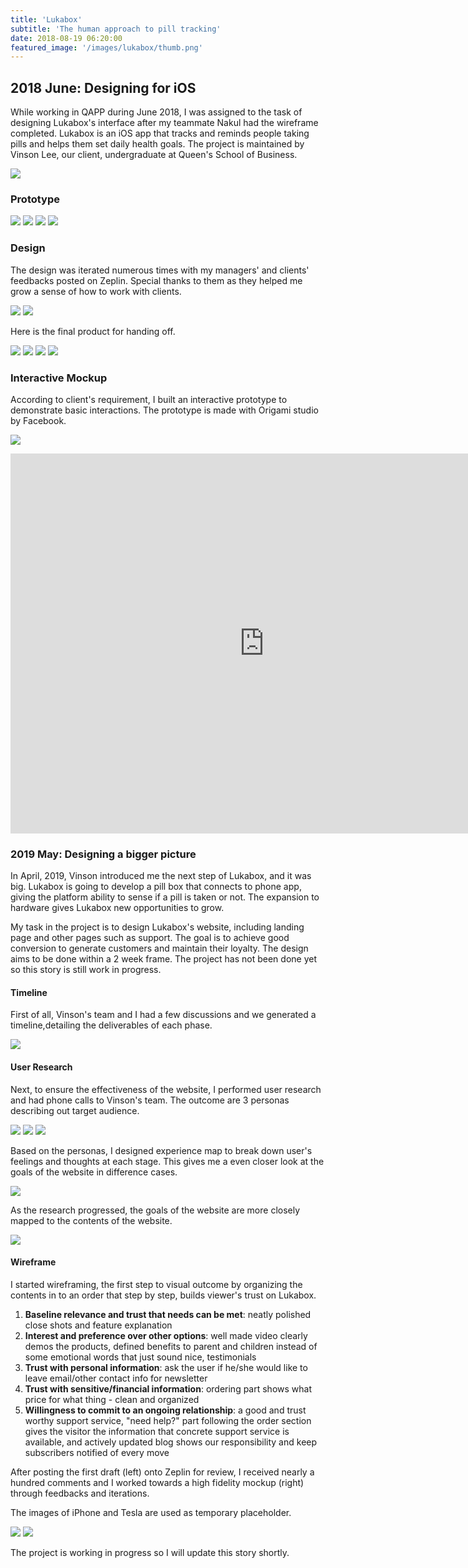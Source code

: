 ```yaml
---
title: 'Lukabox'
subtitle: 'The human approach to pill tracking'
date: 2018-08-19 06:20:00
featured_image: '/images/lukabox/thumb.png'
---
```


## 2018 June: Designing for iOS

While working in QAPP during June 2018, I was assigned to the task of designing Lukabox's interface after my teammate Nakul had the wireframe completed. Lukabox is an iOS app that tracks and reminds people taking pills and helps them set daily health goals. The project is maintained by Vinson Lee, our client, undergraduate at Queen's School of Business. 

![](/images/lukabox/brief.png)

### Prototype

<div class="gallery" data-columns="2">
	<img src="/images/lukabox/onboarding.png">
	<img src="/images/lukabox/login.png">
	<img src="/images/lukabox/home.png">
	<img src="/images/lukabox/add.png">
</div>

### Design

The design was iterated numerous times with my managers' and clients' feedbacks posted on Zeplin. Special thanks to them as they helped me grow a sense of how to work with clients. 

<div class="gallery" data-columns="2">
	<img src="/images/lukabox/iteration_1.png">
	<img src="/images/lukabox/iteration_2.png">
</div>

Here is the final product for handing off.

<div class="gallery" data-columns="2">
	<img src="/images/lukabox/onboarding2.png">
	<img src="/images/lukabox/login2.png">
	<img src="/images/lukabox/home2.png">
	<img src="/images/lukabox/add2.png">
</div>

### Interactive Mockup

According to client's requirement, I built an interactive prototype to demonstrate basic interactions. The prototype is made with Origami studio by Facebook.

![](/images/lukabox/origami.png)

<iframe width="811" height="608" src="https://www.youtube.com/embed/pzaBstC4v04" frameborder="0" allow="autoplay; encrypted-media" allowfullscreen></iframe>

### 2019 May: Designing a bigger picture

In April, 2019, Vinson introduced me the next step of Lukabox, and it was big. Lukabox is going to develop a pill box that connects to phone app, giving the platform ability to sense if a pill is taken or not. The expansion to hardware gives Lukabox new opportunities to grow. 

My task in the project is to design Lukabox's website, including landing page and other pages such as support. The goal is to achieve good conversion to generate customers and maintain their loyalty. The design aims to be done within a 2 week frame. The project has not been done yet so this story is still work in progress. 

#### Timeline

First of all, Vinson's team and I had a few discussions and we generated a timeline,detailing the deliverables of each phase. 

![](/images/lukabox/calendar.png)

#### User Research

Next, to ensure the effectiveness of the website, I performed user research and had phone calls to Vinson's team. The outcome are 3 personas describing out target audience. 

<div class="gallery" data-columns="3">
	<img src="/images/lukabox/persona1.png">
	<img src="/images/lukabox/persona2.png">
	<img src="/images/lukabox/persona3.png">
</div>

Based on the personas, I designed experience map to break down user's feelings and thoughts at each stage. This gives me a even closer look at the goals of the website in difference cases. 

<div class="gallery" data-columns="1">
	<img src="/images/lukabox/experience_map.png">
</div>

As the research progressed, the goals of the website are more closely mapped to the contents of the website.

<div class="gallery" data-columns="1">
	<img src="/images/lukabox/contents.png">
</div>

#### Wireframe

I started wireframing, the first step to visual outcome by organizing the contents in to an order that step by step, builds viewer's trust on Lukabox. 

1. **Baseline relevance and trust that needs can be met**: neatly polished close shots and feature explanation 
2. **Interest and preference over other options**: well made video clearly demos the products, defined benefits to parent and children instead of some emotional words that just sound nice, testimonials 
3. **Trust with personal information**: ask the user if he/she would like to leave email/other contact info for newsletter
4. **Trust with sensitive/financial information**: ordering part shows what price for what thing - clean and organized  
5. **Willingness to commit to an ongoing relationship**: a good and trust worthy support service, "need help?" part following the order section gives the visitor the information that concrete support service is available, and actively updated blog shows our responsibility and keep subscribers notified of every move

After posting the first draft (left) onto Zeplin for review, I received nearly a hundred comments and I worked towards a high fidelity mockup (right) through feedbacks and iterations. 

The images of iPhone and Tesla are used as temporary placeholder.

<div class="gallery" data-columns="2">
	<img src="/images/lukabox/landing_wire1.png">
	<img src="/images/lukabox/landing_full1.png">
</div>

The project is working in progress so I will update this story shortly.
